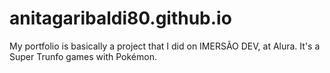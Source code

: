# anitagaribaldi80.github.io
My portfolio is basically a project that I did on IMERSÃO DEV, at Alura. It's a Super Trunfo games with Pokémon.
